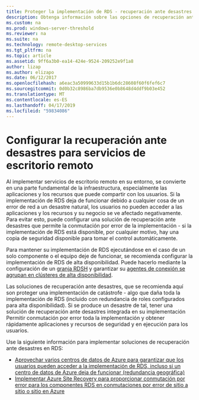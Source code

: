 ```yaml
---
title: Proteger la implementación de RDS - recuperación ante desastres
description: Obtenga información sobre las opciones de recuperación ante desastres para servicios de escritorio remoto
ms.custom: na
ms.prod: windows-server-threshold
ms.reviewer: na
ms.suite: na
ms.technology: remote-desktop-services
ms.tgt_pltfrm: na
ms.topic: article
ms.assetid: 9ff6a3b0-ea14-424e-9524-209252e9f1a8
author: lizap
ms.author: elizapo
ms.date: 06/12/2017
ms.openlocfilehash: a6eac3a50999633d15b1b6dc28608f60f6fef6c7
ms.sourcegitcommit: 0d0b32c8986ba7db9536e0b8648d4ddf9b03e452
ms.translationtype: MT
ms.contentlocale: es-ES
ms.lasthandoff: 04/17/2019
ms.locfileid: "59834086"
---
```

# <a name="configure-disaster-recovery-for-remote-desktop-services"></a>Configurar la recuperación ante desastres para servicios de escritorio remoto

Al implementar servicios de escritorio remoto en su entorno, se convierte en una parte fundamental de la infraestructura, especialmente las aplicaciones y los recursos que puede compartir con los usuarios. Si la implementación de RDS deja de funcionar debido a cualquier cosa de un error de red a un desastre natural, los usuarios no pueden acceder a las aplicaciones y los recursos y su negocio se ve afectado negativamente. Para evitar esto, puede configurar una solución de recuperación ante desastres que permite la conmutación por error de la implementación - si la implementación de RDS está disponible, por cualquier motivo, hay una copia de seguridad disponible para tomar el control automáticamente.

Para mantener su implementación de RDS ejecutándose en el caso de un solo componente o el equipo deje de funcionar, se recomienda configurar la implementación de RDS de alta disponibilidad. Puede hacerlo mediante la configuración de un [granja RDSH](rds-scale-rdsh-farm.md) y garantizar su [agentes de conexión se agrupan en clústeres de alta disponibilidad](rds-connection-broker-cluster.md). 

Las soluciones de recuperación ante desastres, que se recomienda aquí son proteger una implementación de catástrofe - algo que daña toda la implementación de RDS (incluido con redundancia de roles configurados para alta disponibilidad). Si se produce un desastre de tal, tener una solución de recuperación ante desastres integrada en su implementación Permitir conmutación por error toda la implementación y obtener rápidamente aplicaciones y recursos de seguridad y en ejecución para los usuarios.

Use la siguiente información para implementar soluciones de recuperación ante desastres en RDS:

- [Aprovechar varios centros de datos de Azure para garantizar que los usuarios pueden acceder a la implementación de RDS, incluso si un centro de datos de Azure deja de funcionar (redundancia geográfica)](rds-multi-datacenter-deployment.md)
- [Implementar Azure Site Recovery para proporcionar conmutación por error para los componentes RDS en conmutaciones por error de sitio a sitio o sitio en Azure](rds-disaster-recovery-with-azure.md)


